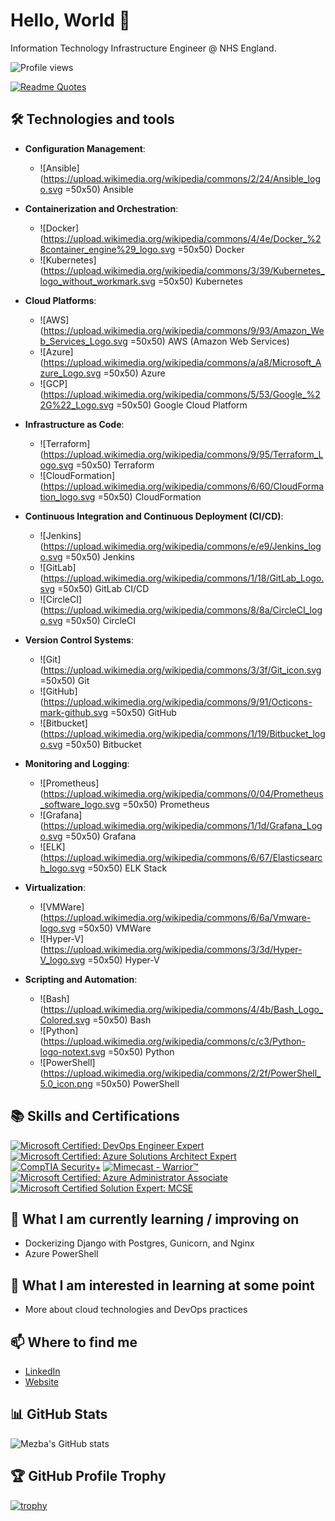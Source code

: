 # Hello, World 👋

Information Technology Infrastructure Engineer @ NHS England.

![Profile views](https://gpvc.arturio.dev/mezbauddin)

[![Readme Quotes](https://quotes-github-readme.vercel.app/api?type=horizontal&theme=algolia&quote=Technology%20is%20a%20tool%20for%20exploring%20the%20world,%20philosophy%20is%20a%20way%20of%20understanding%20it,%20leadership%20is%20a%20skill%20for%20influencing%20it,%20and%20learning%20is%20a%20process%20of%20adapting%20to%20it.&author=Mezba%20Uddin)](https://github.com/piyushsuthar/github-readme-quotes)


## 🛠️ Technologies and tools

- **Configuration Management**:
  - ![Ansible](https://upload.wikimedia.org/wikipedia/commons/2/24/Ansible_logo.svg =50x50) Ansible

- **Containerization and Orchestration**:
  - ![Docker](https://upload.wikimedia.org/wikipedia/commons/4/4e/Docker_%28container_engine%29_logo.svg =50x50) Docker
  - ![Kubernetes](https://upload.wikimedia.org/wikipedia/commons/3/39/Kubernetes_logo_without_workmark.svg =50x50) Kubernetes

- **Cloud Platforms**:
  - ![AWS](https://upload.wikimedia.org/wikipedia/commons/9/93/Amazon_Web_Services_Logo.svg =50x50) AWS (Amazon Web Services)
  - ![Azure](https://upload.wikimedia.org/wikipedia/commons/a/a8/Microsoft_Azure_Logo.svg =50x50) Azure
  - ![GCP](https://upload.wikimedia.org/wikipedia/commons/5/53/Google_%22G%22_Logo.svg =50x50) Google Cloud Platform

- **Infrastructure as Code**:
  - ![Terraform](https://upload.wikimedia.org/wikipedia/commons/9/95/Terraform_Logo.svg =50x50) Terraform
  - ![CloudFormation](https://upload.wikimedia.org/wikipedia/commons/6/60/CloudFormation_logo.svg =50x50) CloudFormation

- **Continuous Integration and Continuous Deployment (CI/CD)**:
  - ![Jenkins](https://upload.wikimedia.org/wikipedia/commons/e/e9/Jenkins_logo.svg =50x50) Jenkins
  - ![GitLab](https://upload.wikimedia.org/wikipedia/commons/1/18/GitLab_Logo.svg =50x50) GitLab CI/CD
  - ![CircleCI](https://upload.wikimedia.org/wikipedia/commons/8/8a/CircleCI_logo.svg =50x50) CircleCI

- **Version Control Systems**:
  - ![Git](https://upload.wikimedia.org/wikipedia/commons/3/3f/Git_icon.svg =50x50) Git
  - ![GitHub](https://upload.wikimedia.org/wikipedia/commons/9/91/Octicons-mark-github.svg =50x50) GitHub
  - ![Bitbucket](https://upload.wikimedia.org/wikipedia/commons/1/19/Bitbucket_logo.svg =50x50) Bitbucket

- **Monitoring and Logging**:
  - ![Prometheus](https://upload.wikimedia.org/wikipedia/commons/0/04/Prometheus_software_logo.svg =50x50) Prometheus
  - ![Grafana](https://upload.wikimedia.org/wikipedia/commons/1/1d/Grafana_Logo.svg =50x50) Grafana
  - ![ELK](https://upload.wikimedia.org/wikipedia/commons/6/67/Elasticsearch_logo.svg =50x50) ELK Stack

- **Virtualization**:
  - ![VMWare](https://upload.wikimedia.org/wikipedia/commons/6/6a/Vmware-logo.svg =50x50) VMWare
  - ![Hyper-V](https://upload.wikimedia.org/wikipedia/commons/3/3d/Hyper-V_logo.svg =50x50) Hyper-V

- **Scripting and Automation**:
  - ![Bash](https://upload.wikimedia.org/wikipedia/commons/4/4b/Bash_Logo_Colored.svg =50x50) Bash
  - ![Python](https://upload.wikimedia.org/wikipedia/commons/c/c3/Python-logo-notext.svg =50x50) Python
  - ![PowerShell](https://upload.wikimedia.org/wikipedia/commons/2/2f/PowerShell_5.0_icon.png =50x50) PowerShell



## 📚 Skills and Certifications

[![Microsoft Certified: DevOps Engineer Expert](https://images.credly.com/size/110x110/images/c3ab66f8-5d59-4afa-a6c2-0ba30a1989ca/CERT-Expert-DevOps-Engineer-600x600.png)](CREDLY_BADGE_LINK)
[![Microsoft Certified: Azure Solutions Architect Expert](https://images.credly.com/size/110x110/images/987adb7e-49be-4e24-b67e-55986bd3fe66/azure-solutions-architect-expert-600x600.png)](CREDLY_BADGE_LINK)
[![CompTIA Security+](https://images.credly.com/size/110x110/images/74790a75-8451-400a-8536-92d792c5184a/CompTIA_Security_2Bce.png)](CREDLY_BADGE_LINK)
[![Mimecast - Warrior™](https://images.credly.com/size/110x110/images/e312fee3-7d04-48df-9daf-76d83940cd8a/image.png)](CREDLY_BADGE_LINK)
[![Microsoft Certified: Azure Administrator Associate](https://images.credly.com/size/110x110/images/336eebfc-0ac3-4553-9a67-b402f491f185/azure-administrator-associate-600x600.png)](CREDLY_BADGE_LINK)
[![Microsoft Certified Solution Expert: MCSE](https://images.credly.com/size/110x110/images/1f573e41-f5bf-48ed-a22c-171f0b889e4f/MCSE_Productivity-01.png)](CREDLY_BADGE_LINK)



## 🌱 What I am currently learning / improving on

- Dockerizing Django with Postgres, Gunicorn, and Nginx
- Azure PowerShell

## 🤔 What I am interested in learning at some point

- More about cloud technologies and DevOps practices

## 📫 Where to find me

- [LinkedIn](https://www.linkedin.com/in/mezbauddin/)
- [Website](https://mezbauddin.com)

## 📊 GitHub Stats

![Mezba's GitHub stats](https://github-readme-stats.vercel.app/api?username=mezbauddin&show_icons=true&theme=radical)

## 🏆 GitHub Profile Trophy

[![trophy](https://github-profile-trophy.vercel.app/?username=mezbauddin&theme=onedark)](https://github.com/ryo-ma/github-profile-trophy)

